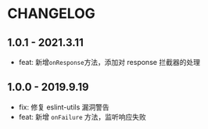 # CHANGELOG

## 1.0.1 - 2021.3.11

- feat: 新增`onResponse`方法，添加对 response 拦截器的处理

## 1.0.0 - 2019.9.19

- fix: 修复 eslint-utils 漏洞警告
- feat: 新增 `onFailure` 方法，监听响应失败
